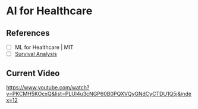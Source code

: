 # AI for Healthcare



## References

- [ ] ML for Healthcare | MIT
- [ ] [Survival Analysis](https://www.youtube.com/watch?v=Wo9RNcHM_bs)

## Current Video

https://www.youtube.com/watch?v=PKCMH5KOcxQ&list=PLUl4u3cNGP60B0PQXVQyGNdCyCTDU1Q5j&index=12
